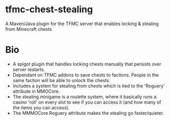# tfmc-chest-stealing
A Maven/Java plugin for the TFMC server that enables locking &amp; stealing from Minecraft chests

# Bio

- A spigot plugin that handles locking chests manually that persists over server restarts.
- Dependant on TFMC addons to save chests to facitons. People in the same faction will be able to unlock the chests.
- Includes a system for stealing from chests which is tied to the 'Roguery' attribute in MMOCore.
- The stealing minigame is a roulette system, where it basically runs a casino 'roll' on every slot to see if you can access it (and how many of the items you can access).
- The MMMOCore Roguery attribute makes the stealing go faster/quieter. 
